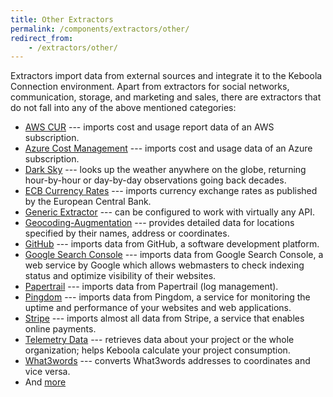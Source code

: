 ```yaml
---
title: Other Extractors
permalink: /components/extractors/other/
redirect_from:
    - /extractors/other/
---
```


Extractors import data from external sources and integrate it to the Keboola Connection environment.
Apart from extractors for social networks, communication, storage, and marketing and sales, there are
extractors that do not fall into any of the above mentioned categories:

- [AWS CUR](/components/extractors/other/aws-cu-reports/) --- imports cost and usage report data of an AWS subscription.
- [Azure Cost Management](/components/extractors/other/azure-cost/) --- imports cost and usage data of an Azure subscription.
- [Dark Sky](/components/extractors/other/dark-sky/) --- looks up the weather anywhere on the globe, returning hour-by-hour or day-by-day observations going back decades.
- [ECB Currency Rates](/components/extractors/other/currency-rates) --- imports currency exchange rates as published by the European Central Bank.
- [Generic Extractor](/components/extractors/other/generic/) --- can be configured to work with virtually any API.
- [Geocoding-Augmentation](/components/extractors/other/geocoding-augmentation) ---
provides detailed data for locations specified by their names, address or coordinates.
- [GitHub](/components/extractors/other/github/) --- imports data from GitHub, a software development platform.
- [Google Search Console](/components/extractors/other/google-search-console/) --- imports data from Google Search Console, a web service by Google which allows webmasters to check indexing status and optimize visibility of their websites.
- [Papertrail](/components/extractors/other/papertrail/) --- imports data from Papertrail (log management).
- [Pingdom](/components/extractors/other/pingdom/) --- imports data from Pingdom, a service for monitoring the uptime and performance of your websites and web applications.
- [Stripe](/components/extractors/other/stripe/) --- imports almost all data from Stripe, a service that enables online payments.
- [Telemetry Data](/components/extractors/other/telemetry-data/) --- retrieves data about your project or the whole organization; helps Keboola calculate your project consumption.
- [What3words](/components/extractors/other/what3words/) --- converts What3words addresses to coordinates and vice versa.
- And [more](https://components.keboola.com/components)
